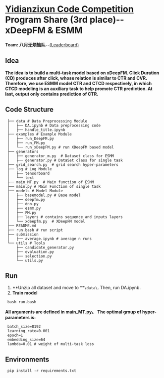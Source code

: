 # [Yidianzixun Code Competition](https://tech.yidianzixun.com/competition/#/) Program Share (3rd place)--xDeepFM & ESMM

**Team: 八月无烦恼队--**[(Leaderboard)](https://tech.yidianzixun.com/competition/#/ranking)

## Idea

**The idea is to build a multi-task model based on xDeepFM. Click Duration (CD) produces after click, whose relation is similar to CTR and CVR. Therefore, we use ESMM model CTR and CTCD respectively, in which CTCD modeling is an auxiliary task to help promote CTR prediction. At last, output only contains prediction of CTR.**

## Code Structure

```
 ├── data # Data Preprocessing Module
 │   ├── DA.ipynb # Data preprocessing code
 │   ├── handle_title.ipynb
 ├── examples # Example Module
 │   ├── run_DeepFM.py
 │   ├── run_FM.py
 │   └── run_xDeepFM.py # run XDeepFM based model
 ├── generators
 │   ├── generator_m.py  # Dataset class for ESMM
 │   ├── generator.py # DataSet class for single task
 ├── grid_search.py  # grid search hyper-parameters
 ├── log # Log Module
 │   ├── tensorboard
 │   └── text
 ├── main_MT.py  # Main function of ESMM
 ├── main.py # Main Function of single task
 ├── models # Model Module
 │   ├── basemodel.py # Base model
 │   ├── deepfm.py
 │   ├── dnn.py
 │   ├── esmm.py
 │   ├── FM.py
 │   ├── layers # contains sequence and inputs layers
 │   └── xdeepfm.py  # XDeepFM model
 ├── README.md
 ├── run.bash # run script
 ├── submission
 │   ├── average.ipynb # average n runs 
 └── utils # Tools
     ├── candidate_generator.py
     ├── evaluation.py
     ├── selection.py
     └── utils.py
```

## Run

1. **Unzip all dataset and move to **`\data\`. Then, run DA.ipynb.
2. **Train model**

```
 bash run.bash
```

**All arguments are defined in main_MT.py。**
**The optimal group of hyper-parameters is:**

```
 batch_size=8192
 learning_rate=0.001
 epoch=1
 embedding_size=64
 lambda=0.01 # weight of multi-task loss
```

## Environments

```
 pip install -r requirements.txt
```

